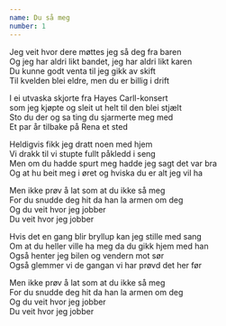```yaml
---
name: Du så meg
number: 1
---
```


Jeg veit hvor dere møttes jeg så deg fra baren  
Og jeg har aldri likt bandet, jeg har aldri likt karen  
Du kunne godt venta til jeg gikk av skift  
Til kvelden blei eldre, men du er billig i drift

I ei utvaska skjorte fra Hayes Carll-konsert  
som jeg kjøpte og sleit ut helt til den blei stjælt  
Sto du der og sa ting du sjarmerte meg med  
Et par år tilbake på Rena et sted

Heldigvis fikk jeg dratt noen med hjem  
Vi drakk til vi stupte fullt påkledd i seng  
Men om du hadde spurt meg hadde jeg sagt det var bra  
Og at hu beit meg i øret og hviska du er alt jeg vil ha

Men ikke prøv å lat som at du ikke så meg  
For du snudde deg hit da han la armen om deg  
Og du veit hvor jeg jobber  
Du veit hvor jeg jobber

Hvis det en gang blir bryllup kan jeg stille med sang  
Om at du heller ville ha meg da du gikk hjem med han  
Også henter jeg bilen og vendern mot sør  
Også glemmer vi de gangan vi har prøvd det her før

Men ikke prøv å lat som at du ikke så meg  
For du snudde deg hit da han la armen om deg  
Og du veit hvor jeg jobber  
Du veit hvor jeg jobber
